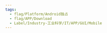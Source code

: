 ```yaml
---
tags:
  - flag/Platform/Android独占
  - flag/APP/Download
  - Label/Industry-工业科学/IT/APP/GUI/Mobile
---
```

